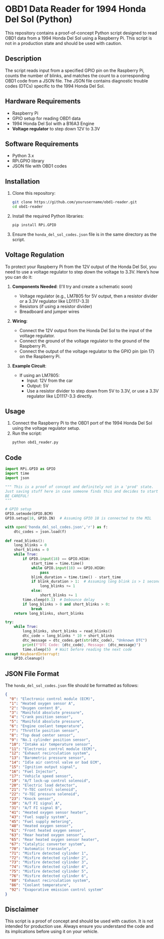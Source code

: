 # OBD1 Data Reader for 1994 Honda Del Sol (Python)

This repository contains a proof-of-concept Python script designed to read OBD1 data from a 1994 Honda Del Sol using a Raspberry Pi. This script is not in a production state and should be used with caution.

## Description

The script reads input from a specified GPIO pin on the Raspberry Pi, counts the number of blinks, and matches the count to a corresponding OBD1 code from a JSON file. The JSON file contains diagnostic trouble codes (DTCs) specific to the 1994 Honda Del Sol.

## Hardware Requirements

- Raspberry Pi
- GPIO setup for reading OBD1 data
- 1994 Honda Del Sol with a B16A3 Engine
- **Voltage regulator** to step down 12V to 3.3V

## Software Requirements

- Python 3.x
- RPi.GPIO library
- JSON file with OBD1 codes

## Installation

1. Clone this repository:
    ```bash
    git clone https://github.com/yourusername/obd1-reader.git
    cd obd1-reader
    ```

2. Install the required Python libraries:
    ```bash
    pip install RPi.GPIO
    ```

3. Ensure the `honda_del_sol_codes.json` file is in the same directory as the script.

## Voltage Regulation

To protect your Raspberry Pi from the 12V output of the Honda Del Sol, you need to use a voltage regulator to step down the voltage to 3.3V. Here’s how you can do it:

1. **Components Needed**: (I'll try and create a schematic soon)
    - Voltage regulator (e.g., LM7805 for 5V output, then a resistor divider or a 3.3V regulator like LD1117-3.3)
    - Resistors (if using a resistor divider)
    - Breadboard and jumper wires

3. **Wiring**:
    - Connect the 12V output from the Honda Del Sol to the input of the voltage regulator.
    - Connect the ground of the voltage regulator to the ground of the Raspberry Pi.
    - Connect the output of the voltage regulator to the GPIO pin (pin 17) on the Raspberry Pi.

4. **Example Circuit**:
    - If using an LM7805:
        - Input: 12V from the car
        - Output: 5V
        - Use a resistor divider to step down from 5V to 3.3V, or use a 3.3V regulator like LD1117-3.3 directly.

## Usage

1. Connect the Raspberry Pi to the OBD1 port of the 1994 Honda Del Sol using the voltage regulator setup.
2. Run the script:
    ```bash
    python obd1_reader.py
    ```

## Code

```python
import RPi.GPIO as GPIO
import time
import json

""" This is a proof of concept and definitely not in a 'prod' state. 
Just saving stuff here in case someone finds this and decides to start using it. 
BE CAREFUL! 
"""

# GPIO setup
GPIO.setmode(GPIO.BCM)
GPIO.setup(18, GPIO.IN)  # Assuming GPIO 18 is connected to the MIL

with open('honda_del_sol_codes.json','r') as f:
    dtc_codes = json.load(f)
    
def read_blinks():
    long_blinks = 0
    short_blinks = 0
    while True:
        if GPIO.input(18) == GPIO.HIGH:
            start_time = time.time()
            while GPIO.input(18) == GPIO.HIGH:
                pass
            blink_duration = time.time() - start_time
            if blink_duration > 1:  # Assuming long blink is > 1 second
                long_blinks += 1
            else:
                short_blinks += 1
        time.sleep(0.1)  # Debounce delay
        if long_blinks > 0 and short_blinks > 0:
            break
    return long_blinks, short_blinks

try:
    while True:
        long_blinks, short_blinks = read_blinks()
        dtc_code = long_blinks * 10 + short_blinks
        dtc_message = dtc_codes.get(str(dtc_code), "Unknown DTC")
        print(f"DTC Code: {dtc_code}, Message: {dtc_message}")
        time.sleep(5)  # Wait before reading the next code
except KeyboardInterrupt:
    GPIO.cleanup()
```

## JSON File Format

The `honda_del_sol_codes.json` file should be formatted as follows:

```json
{
  "0": "Electronic control module (ECM)",
  "1": "Heated oxygen sensor A",
  "2": "Oxygen content B",
  "3": "Manifold absolute pressure",
  "4": "Crank position sensor",
  "5": "Manifold absolute pressure",
  "6": "Engine coolant temperature",
  "7": "Throttle position sensor",
  "8": "Top dead center sensor",
  "9": "No.1 cylinder position sensor",
  "10": "Intake air temperature sensor",
  "11": "Electronic control module (ECM)",
  "12": "Exhaust recirculation system",
  "13": "Barometric pressure sensor",
  "14": "Idle air control valve or bad ECM",
  "15": "Ignition output signal",
  "16": "Fuel Injector",
  "17": "Vehicle speed sensor",
  "19": "A/T lock-up control solenoid",
  "20": "Electric load detector",
  "21": "V-TEC control solenoid",
  "22": "V-TEC pressure solenoid",
  "23": "Knock sensor",
  "30": "A/T FI signal A",
  "31": "A/T FI signal B",
  "41": "Heated oxygen sensor heater",
  "43": "Fuel supply system",
  "45": "Fuel supply metering",
  "48": "Heated oxygen sensor",
  "61": "Front heated oxygen sensor",
  "63": "Rear heated oxygen sensor",
  "65": "Rear heated oxygen sensor heater",
  "67": "Catalytic converter system",
  "70": "Automatic transaxle",
  "71": "Misfire detected cylinder 1",
  "72": "Misfire detected cylinder 2",
  "73": "Misfire detected cylinder 3",
  "74": "Misfire detected cylinder 4",
  "75": "Misfire detected cylinder 5",
  "76": "Misfire detected cylinder 6",
  "80": "Exhaust recirculation system",
  "86": "Coolant temperature",
  "92": "Evaporative emission control system"
}
```

## Disclaimer

This script is a proof of concept and should be used with caution. It is not intended for production use. Always ensure you understand the code and its implications before using it on your vehicle.

